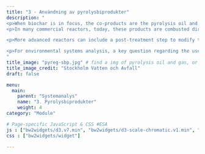 ```yaml
---
title: "3 - Användning av pyrolysbiprodukter"
description: "
<p>When biochar is in focus, the co-products are the pyrolysis oil and gases.</p>
<p>In many commercial reactors, today, these products are combusted directly and a fraction of the released heat is used for <mark>sustainaing the pyrolysis</mark> reaction, <mark>drying</mark> the incoming biomass, and eventually, any excess heat can be recovered for <mark>space heating</mark>. In some cases, <mark>steam</mark> can be produced or a turbine can be added to convert thermal energy to <mark>electricity</mark>.</p>

<p>More advanced reactors can include a post-treatment step to modify the properties of the gases and oil. In these cases, the new chemicals obtained can be stored and later used as liquid fuel or material .</p>

<p>For environmental systems analysis, a key question regarding the use of co-products is to identify equivalent products on the markets, i.e. products with similar properties that they can substitute.</p>
"
title_image: "pyreg-sbp.jpg" # find a img of pyrolysis oil and gas, or a burner of it, or a condenser...
title_image_credit: "Stockholm Vatten och Avfall"
draft: false

menu:
  main:
    parent: "Systemanalys"
    name: "3. Pyrolysbiprodukter"
    weight: 4
category: "Module"

# Page-specific JavaScript & CSS #ESA
js : ["bw2widgets/d3.v7.min", "bw2widgets/d3-scale-chromatic.v1.min", "bw2widgets/d3-sankey-diagram.min", "bw2widgets/widget_plot_types"]
css : ["bw2widgets/widget"]

---
```


